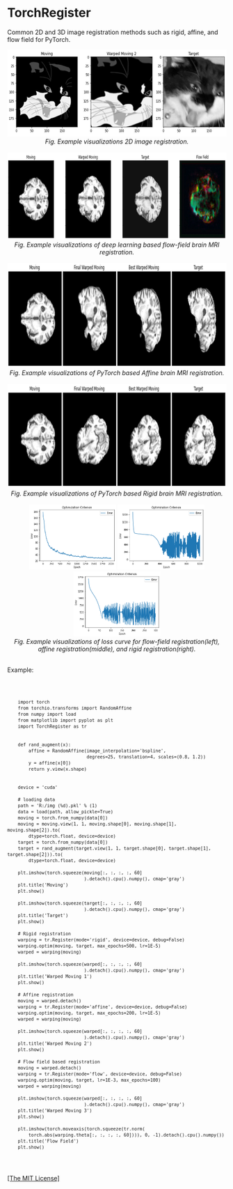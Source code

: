<h1>TorchRegister</h1>
<p>Common 2D and 3D image registration methods such as rigid, affine, and flow field for PyTorch.</p>

<p align="center">
    <img width="600" height="200" src="https://github.com/AgamChopra/TorchGradRegister/blob/main/assets/ringo_registration_2d.jpg">
    <br><i>Fig. Example visualizations 2D image registration.</i><br><br>
    <img width="900" height="200" src="https://github.com/AgamChopra/TorchGradRegister/blob/main/assets/flow_test.jpg">
    <br><i>Fig. Example visualizations of deep learning based flow-field brain MRI registration.</i><br><br>
    <img width="900" height="240" src="https://github.com/AgamChopra/TorchGradRegister/blob/main/assets/affine_test.jpg">
    <br><i>Fig. Example visualizations of PyTorch based Affine brain MRI registration.</i><br><br>
    <img width="900" height="240" src="https://github.com/AgamChopra/TorchGradRegister/blob/main/assets/rigid_test.jpg">
    <br><i>Fig. Example visualizations of PyTorch based Rigid brain MRI registration.</i><br><br>
    <img width="200" height="150" src="https://github.com/AgamChopra/TorchGradRegister/blob/main/assets/flow_test_loss.png"> 
    <img width="200" height="150" src="https://github.com/AgamChopra/TorchGradRegister/blob/main/assets/affine_test_loss.png">
    <img width="200" height="150" src="https://github.com/AgamChopra/TorchGradRegister/blob/main/assets/rigid_test_loss.png">
    <br><i>Fig. Example visualizations of loss curve for flow-field registration(left), affine registration(middle), and rigid registration(right).</i><br><br>
</p>

<p>Example:</p>
 <pre><code>
 
        import torch
        from torchio.transforms import RandomAffine
        from numpy import load
        from matplotlib import pyplot as plt
        import TorchRegister as tr


        def rand_augment(x):
            affine = RandomAffine(image_interpolation='bspline',
                                  degrees=25, translation=4, scales=(0.8, 1.2))
            y = affine(x[0])
            return y.view(x.shape)


        device = 'cuda'

        # loading data
        path = 'R:/img (%d).pkl' % (1)
        data = load(path, allow_pickle=True)
        moving = torch.from_numpy(data[0])
        moving = moving.view(1, 1, moving.shape[0], moving.shape[1], moving.shape[2]).to(
            dtype=torch.float, device=device)
        target = torch.from_numpy(data[0])
        target = rand_augment(target.view(1, 1, target.shape[0], target.shape[1], target.shape[2])).to(
            dtype=torch.float, device=device)

        plt.imshow(torch.squeeze(moving[:, :, :, :, 60]
                                 ).detach().cpu().numpy(), cmap='gray')
        plt.title('Moving')
        plt.show()

        plt.imshow(torch.squeeze(target[:, :, :, :, 60]
                                 ).detach().cpu().numpy(), cmap='gray')
        plt.title('Target')
        plt.show()

        # Rigid registration
        warping = tr.Register(mode='rigid', device=device, debug=False)
        warping.optim(moving, target, max_epochs=500, lr=1E-5)
        warped = warping(moving)

        plt.imshow(torch.squeeze(warped[:, :, :, :, 60]
                                 ).detach().cpu().numpy(), cmap='gray')
        plt.title('Warped Moving 1')
        plt.show()

        # Affine registration
        moving = warped.detach()
        warping = tr.Register(mode='affine', device=device, debug=False)
        warping.optim(moving, target, max_epochs=200, lr=1E-5)
        warped = warping(moving)

        plt.imshow(torch.squeeze(warped[:, :, :, :, 60]
                                 ).detach().cpu().numpy(), cmap='gray')
        plt.title('Warped Moving 2')
        plt.show()

        # Flow field based registration
        moving = warped.detach()
        warping = tr.Register(mode='flow', device=device, debug=False)
        warping.optim(moving, target, lr=1E-3, max_epochs=100)
        warped = warping(moving)

        plt.imshow(torch.squeeze(warped[:, :, :, :, 60]
                                 ).detach().cpu().numpy(), cmap='gray')
        plt.title('Warped Moving 3')
        plt.show()

        plt.imshow(torch.moveaxis(torch.squeeze(tr.norm(
            torch.abs(warping.theta[:, :, :, :, 60]))), 0, -1).detach().cpu().numpy())
        plt.title('Flow Field')
        plt.show()
</code></pre>

<p><a href="https://raw.githubusercontent.com/AgamChopra/TorchGradRegister/main/LICENSE.md" target="blank">[The MIT License]</a></p>
